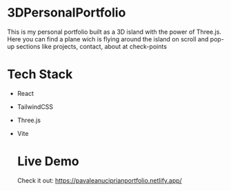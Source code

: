 
# 3DPersonalPortfolio
This is my personal portfolio built as a 3D island with the power of Three.js. 
Here you can find a plane wich is flying around the island on scroll and pop-up sections like projects, contact, about at check-points

# Tech Stack 
- React
- TailwindCSS
- Three.js
- Vite

  # Live Demo
  Check it out: https://pavaleanuciprianportfolio.netlify.app/
